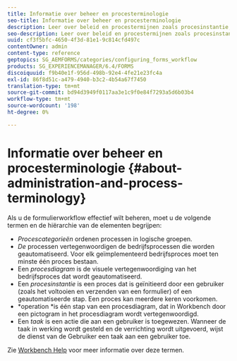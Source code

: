 ```yaml
---
title: Informatie over beheer en procesterminologie
seo-title: Informatie over beheer en procesterminologie
description: Leer over beleid en procestermijnen zoals procesinstantie, procesdiagram en verrichting.
seo-description: Leer over beleid en procestermijnen zoals procesinstantie, procesdiagram en verrichting.
uuid: cf3f5bfc-4650-4f3d-81e1-9c814cfd497c
contentOwner: admin
content-type: reference
geptopics: SG_AEMFORMS/categories/configuring_forms_workflow
products: SG_EXPERIENCEMANAGER/6.4/FORMS
discoiquuid: f9b40e1f-956d-498b-92e4-4fe21e23fc4a
exl-id: 86f8d51c-a479-4940-b3c2-4b54a67f7450
translation-type: tm+mt
source-git-commit: bd94d3949f0117aa3e1c9f0e84f7293a5d6b03b4
workflow-type: tm+mt
source-wordcount: '198'
ht-degree: 0%

---
```


# Informatie over beheer en procesterminologie {#about-administration-and-process-terminology}

Als u de formulierworkflow effectief wilt beheren, moet u de volgende termen en de hiërarchie van de elementen begrijpen:

* *Procescategorieën* ordenen processen in logische groepen.
* *De* processen vertegenwoordigen de bedrijfsprocessen die worden geautomatiseerd. Voor elk geïmplementeerd bedrijfsproces moet ten minste één proces bestaan.
* Een *procesdiagram* is de visuele vertegenwoordiging van het bedrijfsproces dat wordt geautomatiseerd.
* Een *procesinstantie* is een proces dat is geïnitieerd door een gebruiker (zoals het voltooien en verzenden van een formulier) of een geautomatiseerde stap. Een proces kan meerdere keren voorkomen.
* *operation *is één stap van een procesdiagram, dat in Workbench door een pictogram in het procesdiagram wordt vertegenwoordigd.
* Een *taak* is een actie die aan een gebruiker is toegewezen. Wanneer de taak in werking wordt gesteld en de verrichting wordt uitgevoerd, wijst de dienst van de Gebruiker een taak aan een gebruiker toe.

Zie [Workbench Help](https://www.adobe.com/go/learn_aemforms_workbench_63) voor meer informatie over deze termen.

